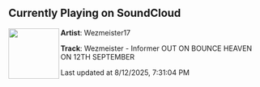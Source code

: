 ## Currently Playing on SoundCloud

[<img align="left" width="100" src="https://i1.sndcdn.com/artworks-nzek31vB57Bjieo9-raXPCw-t500x500.png">](https://soundcloud.com/wezmeister17/wezmeister-informer-out-on-bounce-heaven-on-12th-september)

**Artist**: Wezmeister17 

**Track**: Wezmeister - Informer OUT ON BOUNCE HEAVEN ON 12TH SEPTEMBER

Last updated at 8/12/2025, 7:31:04 PM
